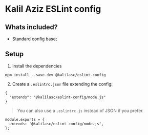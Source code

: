 # Kalil Aziz ESLint config

## Whats included?

- Standard config base;

## Setup

1. Install the dependencies
```
npm install --save-dev @kalilasc/eslint-config
```

2. Create a `.eslintrc.json` file extending the config:
```
{
  "extends": "@kalilasc/eslint-config/node.js"
}
```

> You can also use a `.eslintrc.js` instead of JSON if you prefer.

```
module.exports = {
  extends: '@kalilasc/eslint-config/node.js',
};
```
